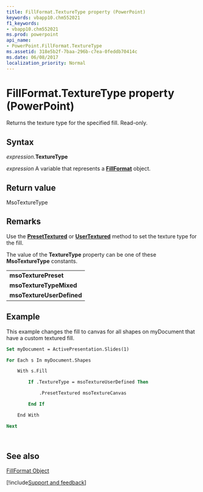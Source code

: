 ```yaml
---
title: FillFormat.TextureType property (PowerPoint)
keywords: vbapp10.chm552021
f1_keywords:
- vbapp10.chm552021
ms.prod: powerpoint
api_name:
- PowerPoint.FillFormat.TextureType
ms.assetid: 318e5b2f-7baa-296b-c7ea-0feddb70414c
ms.date: 06/08/2017
localization_priority: Normal
---
```



# FillFormat.TextureType property (PowerPoint)

Returns the texture type for the specified fill. Read-only.


## Syntax

_expression_.**TextureType**

 _expression_ A variable that represents a **[FillFormat](powerpoint.fillformat.md)** object.


## Return value

MsoTextureType


## Remarks

Use the  **[PresetTextured](PowerPoint.FillFormat.PresetTextured.md)** or **[UserTextured](PowerPoint.FillFormat.UserTextured.md)** method to set the texture type for the fill.

The value of the  **TextureType** property can be one of these **MsoTextureType** constants.


||
|:-----|
|**msoTexturePreset**|
|**msoTextureTypeMixed**|
|**msoTextureUserDefined**|

## Example

This example changes the fill to canvas for all shapes on myDocument that have a custom textured fill.


```vb
Set myDocument = ActivePresentation.Slides(1)

For Each s In myDocument.Shapes

    With s.Fill

        If .TextureType = msoTextureUserDefined Then

            .PresetTextured msoTextureCanvas

        End If

    End With

Next

	
```


## See also


[FillFormat Object](PowerPoint.FillFormat.md)

[!include[Support and feedback](~/includes/feedback-boilerplate.md)]